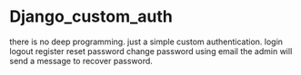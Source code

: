 # Django_custom_auth
there is no deep programming. just a simple custom authentication.
login <br>
logout
register
reset password
change password
using email the admin will send a message to recover password. 
